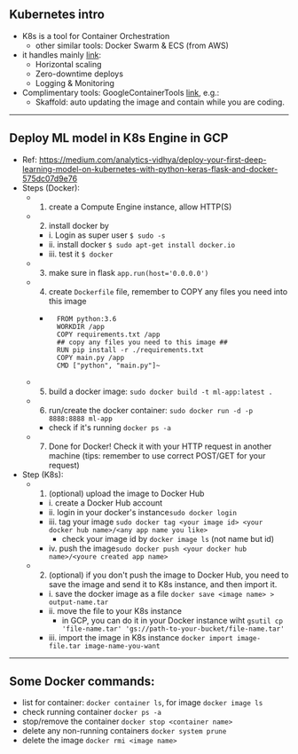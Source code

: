 ## Kubernetes intro

- K8s is a tool for Container Orchestration
  - other similar tools: Docker Swarm & ECS (from AWS)
- it handles mainly [link](https://testdriven.io/blog/running-flask-on-kubernetes/#what-is-container-orchestration):
  - Horizontal scaling
  - Zero-downtime deploys
  - Logging & Monitoring
- Complimentary tools: GoogleContainerTools [link](https://github.com/GoogleContainerTools), e.g.:
  - Skaffold: auto updating the image and contain while you are coding.

---
## Deploy ML model in K8s Engine in GCP

- Ref: https://medium.com/analytics-vidhya/deploy-your-first-deep-learning-model-on-kubernetes-with-python-keras-flask-and-docker-575dc07d9e76
- Steps (Docker):
  - 1. create a Compute Engine instance, allow HTTP(S)
  - 2. install docker by
    - i. Login as super user ```$ sudo -s```
    - ii. install docker ```$ sudo apt-get install docker.io```
    - iii. test it ```$ docker```
  - 3. make sure in flask ```app.run(host='0.0.0.0')```
  - 4. create ```Dockerfile``` file, remember to COPY any files you need into this image
    - ```
        FROM python:3.6
        WORKDIR /app
        COPY requirements.txt /app
        ## copy any files you need to this image ##
        RUN pip install -r ./requirements.txt
        COPY main.py /app
        CMD ["python", "main.py"]~
  - 5. build a docker image: ```sudo docker build -t ml-app:latest .```
  - 6. run/create the docker container: ```sudo docker run -d -p 8888:8888 ml-app```
    - check if it's running ```docker ps -a```
  - 7. Done for Docker! Check it with your HTTP request in another machine (tips: remember to use correct POST/GET for your request)
- Step (K8s):
  - 1. (optional) upload the image to Docker Hub
    - i. create a Docker Hub account
    - ii. login in your docker's instance```sudo docker login```
    - iii. tag your image ```sudo docker tag <your image id> <your docker hub name>/<any app name you like>```
      - check your image id by ```docker image ls``` (not name but id)
    - iv. push the image```sudo docker push <your docker hub name>/<youre created app name>```
  - 2. (optional) if you don't push the image to Docker Hub, you need to save the image and send it to K8s instance, and then import it.
    - i. save the docker image as a file ```docker save <image name> > output-name.tar```
    - ii. move the file to your K8s instance
      - in GCP, you can do it in your Docker instance wiht ```gsutil cp 'file-name.tar' 'gs://path-to-your-bucket/file-name.tar'```
    - iii. import the image in K8s instance ```docker import image-file.tar image-name-you-want```
   
---
## Some Docker commands:

- list for container: ```docker container ls```, for image ```docker image ls```
- check running container ```docker ps -a```
- stop/remove the container ```docker stop <container name>```
- delete any non-running containers ```docker system prune```
- delete the image ```docker rmi <image name>```
